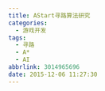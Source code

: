 ```yaml
---
title: AStart寻路算法研究
categories:
  - 游戏开发
tags:
  - 寻路
  - A*
  - AI
abbrlink: 3014965696
date: 2015-12-06 11:27:30
---
```

